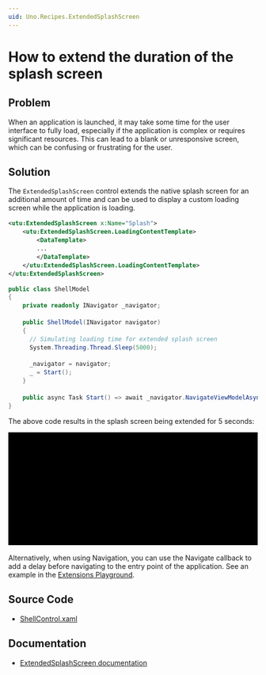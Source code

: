```yaml
---
uid: Uno.Recipes.ExtendedSplashScreen
---
```


# How to extend the duration of the splash screen

## Problem

When an application is launched, it may take some time for the user interface to fully load, especially if the application is complex or requires significant resources. This can lead to a blank or unresponsive screen, which can be confusing or frustrating for the user.

## Solution

The `ExtendedSplashScreen` control extends the native splash screen for an additional amount of time and can be used to display a custom loading screen while the application is loading.

```xml
<utu:ExtendedSplashScreen x:Name="Splash">
    <utu:ExtendedSplashScreen.LoadingContentTemplate>
        <DataTemplate>
        ...
        </DataTemplate>
    </utu:ExtendedSplashScreen.LoadingContentTemplate>
</utu:ExtendedSplashScreen>
```

```csharp
public class ShellModel
{
    private readonly INavigator _navigator;

    public ShellModel(INavigator navigator)
    {
      // Simulating loading time for extended splash screen
      System.Threading.Thread.Sleep(5000);

      _navigator = navigator;
      _ = Start();
    }

    public async Task Start() => await _navigator.NavigateViewModelAsync<WelcomeModel>(this);
}
```

The above code results in the splash screen being extended for 5 seconds:

![ExtendedSplashScreen Animation](../assets/extended-splashscreen.gif)

Alternatively, when using Navigation, you can use the Navigate callback to add a delay before navigating to the entry point of the application. See an example in the [Extensions Playground](https://github.com/unoplatform/uno.extensions/blob/f3348bd95b5fa58155e8e34a6154acd3362559f7/samples/Playground/Playground/App.cs#L107).

## Source Code

- [ShellControl.xaml](https://github.com/unoplatform/uno.chefs/blob/139edc9eab65b322e219efb7572583551c40ad32/Chefs/Views/ShellControl.xaml#L12)

## Documentation

- [ExtendedSplashScreen documentation](xref:Toolkit.Controls.ExtendedSplashScreen)
